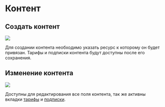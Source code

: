 # Контент

## Создать контент

[![](https://file.modx.pro/files/3/a/3/3a32615ed16bb62669d402d487279204s.jpg)](https://file.modx.pro/files/3/a/3/3a32615ed16bb62669d402d487279204.png)

Для создании контента необходимо указать ресурс к которому он будет привязан. Тарифы и подписки контента будут доступны после его сохранения.

## Изменение контента

[![](https://file.modx.pro/files/2/c/3/2c3b3e6bef004be17241ca0bc590ff65s.jpg)](https://file.modx.pro/files/2/c/3/2c3b3e6bef004be17241ca0bc590ff65.png)

Доступны для редактирования все поля контента, так же активны вкладки [тарифы][5] и [подписки][7].

[4]: /components/22_PayAndSee/01_Интерфейс/04_Контент.md
[5]: /components/22_PayAndSee/01_Интерфейс/05_Тарифы.md
[6]: /components/22_PayAndSee/01_Интерфейс/06_Клиенты.md
[7]: /components/22_PayAndSee/01_Интерфейс/07_Подписки.md
[8]: /components/22_PayAndSee/01_Интерфейс/08_Статусы.md
[9]: /components/22_PayAndSee/01_Интерфейс/09_Оповещения.md
